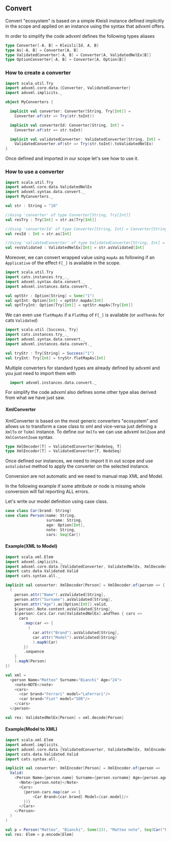 ## Convert <a name="Convert"></a>
Convert "ecosystem" is based on a simple Kleisli instance defined implicitly in the scope
and applied on an instance using the syntax that advxml offers.

In order to simplify the code advxml defines the following types aliases
```scala
type Converter[-A, B] = Kleisli[Id, A, B]
type As[-A, B] = Converter[A, B]
type ValidatedConverter[-A, B] = Converter[A, ValidatedNelEx[B]]
type OptionConverter[-A, B] = Converter[A, Option[B]]
```

### How to create a converter

```scala
import scala.util.Try
import advxml.core.data.{Converter, ValidatedConverter}
import advxml.implicits._

object MyConverters {

  implicit val converter: Converter[String, Try[Int]] =
    Converter.of(str => Try(str.toInt))

  implicit val converterId: Converter[String, Int] =
    Converter.of(str => str.toInt)

  implicit val validatedConverter: ValidatedConverter[String, Int] =
    ValidatedConverter.of(str => Try(str.toInt).toValidatedNelEx)
}

```

Once defined and imported in our scope let's see how to use it.

### How to use a converter
```scala
import scala.util.Try
import advxml.core.data.ValidatedNelEx
import advxml.syntax.data.convert._
import MyConverters._

val str : String = "10"

//Using 'converter' of type Converter[String, Try[Int]]
val resTry : Try[Int] = str.as[Try[Int]]

//Using 'converterId' of type Converter[String, Int] = Converter[String, Int] 
val resId : Int = str.as[Int]

//Using 'validatedConverter' of type ValidatedConverter[String, Int] = Converter[String, ValidatedNelEx[Int]] 
val resValidated : ValidatedNelEx[Int] = str.asValidated[Int] 
```

Moreover, we can convert wrapped value using `mapAs` as following if an `Applicative` of the effect `F[_]` 
is available in the scope. 

```scala
import scala.util.Try
import cats.instances.try_._
import advxml.syntax.data.convert._
import advxml.instances.data.convert._

val optStr : Option[String] = Some("1")
val optInt: Option[Int] = optStr.mapAs[Int]
val optTryInt: Option[Try[Int]] = optStr.mapAs[Try[Int]]
```

We can even use `flatMapAs` if a `FlatMap` of `F[_]` is available
(or `andThenAs` for cats `Validated`)

```scala
import scala.util.{Success, Try}
import cats.instances.try_._
import advxml.syntax.data.convert._
import advxml.instances.data.convert._

val tryStr : Try[String] = Success("1")
val tryInt: Try[Int] = tryStr.flatMapAs[Int]
```

Multiple converters for standard types are already defined by advxml and you just need to import them with 
```scala
  import advxml.instances.data.convert._
```

For simplify the code advxml also defines some other type alias derived from what we have just saw.

#### XmlConverter
XmlConverter is based on the most generic converters "ecosystem" and allows us to
transform a case class to xml and vice-versa just defining a `XmlTo` or `ToXml` instance.
To define our `XmlTo` we can use advxml `XmlZoom` and `XmlContentZoom` syntax.

```scala
type XmlDecoder[T] = ValidatedConverter[NodeSeq, T]
type XmlEncoder[T] = ValidatedConverter[T, NodeSeq]
```

Once defined our instances, we need to import it in out scope and use `asValidated` method to apply the
converter on the selected instance.

Conversion are not automatic and we need to manual map XML and Model.

In the following example if some attribute or node is missing whole conversion will fail reporting ALL
errors.

Let's write our model definition using case class.
```scala
case class Car(brand: String)
case class Person(name: String,
                  surname: String,
                  age: Option[Int],
                  note: String,
                  cars: Seq[Car])
```    

#### Example(XML to Model)
```scala
import scala.xml.Elem
import advxml.implicits._
import advxml.core.data.{ValidatedConverter, ValidatedNelEx, XmlDecoder}
import cats.data.Validated.Valid
import cats.syntax.all._

implicit val converter: XmlDecoder[Person] = XmlDecoder.of(person => {
  (
    person.attr("Name").asValidated[String],
    person.attr("Surname").asValidated[String],
    person.attr("Age").as[Option[Int]].valid,
    $(person).Note.content.asValidated[String],
    $(person).Cars.Car.run[ValidatedNelEx].andThen { cars =>
      cars
        .map(car => {
          (
            car.attr("Brand").asValidated[String],
            car.attr("Model").asValidated[String]
            ).mapN(Car)
        })
        .sequence
    }
    ).mapN(Person)
})

val xml =
  <person Name="Matteo" Surname="Bianchi" Age="24">
    <note>NOTE</note>
    <cars>
      <car brand="Ferrari" model="LaFerrari"/>
      <car brand="Fiat" model="500"/>
    </cars>
  </person>

val res: ValidatedNelEx[Person] = xml.decode[Person]
```

#### Example(Model to XML)
```scala
import scala.xml.Elem
import advxml.implicits._
import advxml.core.data.{ValidatedConverter, ValidatedNelEx, XmlEncoder}
import cats.data.Validated.Valid
import cats.syntax.all._

implicit val converter: XmlEncoder[Person] = XmlEncoder.of(person =>
  Valid(
    <Person Name={person.name} Surname={person.surname} Age={person.age.map(_.toString).getOrElse("")}>
      <Note>{person.note}</Note>
      <Cars>
        {person.cars.map(car => {
            <Car Brand={car.brand} Model={car.model}/>
        })}
      </Cars>
    </Person>
  )
)

val p = Person("Matteo", "Bianchi", Some(23), "Matteo note", Seq(Car("Fiat", "500")))
val res: Elem = p.encode[Elem]
```